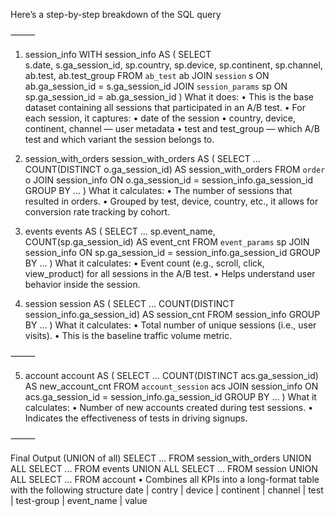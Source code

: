 Here’s a step-by-step breakdown of the SQL query

⸻

1. session_info
 WITH session_info AS (
  SELECT  
    s.date,
    s.ga_session_id,
    sp.country,
    sp.device,
    sp.continent,
    sp.channel,
    ab.test,
    ab.test_group
  FROM `ab_test` ab
  JOIN `session` s ON ab.ga_session_id = s.ga_session_id
  JOIN `session_params` sp ON sp.ga_session_id = ab.ga_session_id
)
What it does:
	•	This is the base dataset containing all sessions that participated in an A/B test.
	•	For each session, it captures:
	•	date of the session
	•	country, device, continent, channel — user metadata
	•	test and test_group — which A/B test and which variant the session belongs to.

2. session_with_orders
   session_with_orders AS (
  SELECT 
    ...
    COUNT(DISTINCT o.ga_session_id) AS session_with_orders
  FROM `order` o 
  JOIN session_info ON o.ga_session_id = session_info.ga_session_id
  GROUP BY ...
)
What it calculates:
	•	The number of sessions that resulted in orders.
	•	Grouped by test, device, country, etc., it allows for conversion rate tracking by cohort.

3. events
   events AS (
  SELECT 
    ...
    sp.event_name,
    COUNT(sp.ga_session_id) AS event_cnt
  FROM `event_params` sp
  JOIN session_info ON sp.ga_session_id = session_info.ga_session_id
  GROUP BY ...
)
What it calculates:
	•	Event count (e.g., scroll, click, view_product) for all sessions in the A/B test.
	•	Helps understand user behavior inside the session.

4. session
   session AS (
  SELECT 
    ...
    COUNT(DISTINCT session_info.ga_session_id) AS session_cnt
  FROM session_info
  GROUP BY ...
)
What it calculates:
	•	Total number of unique sessions (i.e., user visits).
	•	This is the baseline traffic volume metric.

⸻

5. account
   account AS (
  SELECT
    ...
    COUNT(DISTINCT acs.ga_session_id) AS new_account_cnt
  FROM `account_session` acs 
  JOIN session_info ON acs.ga_session_id = session_info.ga_session_id
  GROUP BY ...
)
What it calculates:
	•	Number of new accounts created during test sessions.
	•	Indicates the effectiveness of tests in driving signups.

⸻

Final Output (UNION of all)
SELECT ... FROM session_with_orders
UNION ALL
SELECT ... FROM events
UNION ALL
SELECT ... FROM session
UNION ALL
SELECT ... FROM account
		•	Combines all KPIs into a long-format table with the following structure
 date | contry | device | continent | channel | test | test-group | event_name | value
